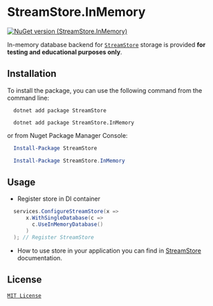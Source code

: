 # StreamStore.InMemory

[![NuGet version (StreamStore.InMemory)](https://img.shields.io/nuget/v/StreamStore.InMemory.svg?style=flat-square)](https://www.nuget.org/packages/StreamStore.InMemory/)

In-memory database backend for [`StreamStore`](https://github.com/kostiantyn-matsebora/streamstore/tree/master) storage is provided **for testing and educational purposes only**.

## Installation

To install the package, you can use the following command from the command line:

```dotnetcli
  dotnet add package StreamStore

  dotnet add package StreamStore.InMemory
```

or from Nuget Package Manager Console:

```powershell
  Install-Package StreamStore

  Install-Package StreamStore.InMemory
```

## Usage

- Register store in DI container
  
```csharp
  services.ConfigureStreamStore(x => 
      x.WithSingleDatabase(c => 
        c.UseInMemoryDatabase()
      )
  ); // Register StreamStore
```

- How to use store in your application you can find in [StreamStore](https://github.com/kostiantyn-matsebora/streamstore/tree/master#usage) documentation.

## License

[`MIT License`](../../LICENSE)
